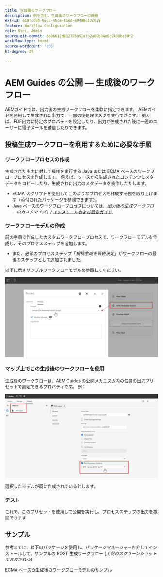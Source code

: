 ```yaml
---
title: 生成後のワークフロー
description: 例を含む、生成後のワークフローの概要
exl-id: e19fdc0b-0ec6-46ce-81ed-e9490d12c029
feature: Workflow Configuration
role: User, Admin
source-git-commit: be06612d832785a91a3b2a89b84e0c2438ba30f2
workflow-type: tm+mt
source-wordcount: '306'
ht-degree: 2%

---
```


# AEM Guides の公開 — 生成後のワークフロー

AEMガイドでは、出力後の生成ワークフローを柔軟に指定できます。 AEMガイドを使用して生成された出力で、一部の後処理タスクを実行できます。
例えば、PDF出力に特定のプロパティを設定したり、出力が生成された後に一連のユーザーに電子メールを送信したりできます。


## 投稿生成ワークフローを利用するために必要な手順

### ワークフロープロセスの作成

生成された出力に対して操作を実行する Java または ECMA ベースのワークフロープロセスを作成します。 例えば、ソースから生成されたコンテンツにメタデータをコピーしたり、生成された出力のメタデータを操作したりします。
- ECMA スクリプトを使用してこのようなプロセスを作成する例を取り上げます（添付されたパッケージを参照できます）。
- Java ベースのワークフロープロセスについては、*出力後の生成ワークフローのカスタマイズ*」/ [インストールおよび設定ガイド](https://helpx.adobe.com/content/dam/help/en/xml-documentation-solution/4-2/Adobe-Experience-Manager-Guides_UUID_Installation-Configuration-Guide_EN.pdf#page=119)


### ワークフローモデルの作成

前の手順で作成したカスタムワークフロープロセスで、ワークフローモデルを作成し、そのプロセスステップを追加します。
- また、必須のプロセスステップ「*投稿生成を最終決定*」がワークフローの最後のステップとして追加されました。

以下に示すサンプルワークフローモデルを参照してください。

![生成後のワークフローモデル](../assets/workflows/pgwf-workflow-model.png)


### マップ上でこの生成後のワークフローを使用

生成後のワークフローは、AEM Guides の公開メカニズム内の任意の出力プリセットで設定できるプロパティです。 例：

![出力プリセットでの生成後のワークフロー](../assets/workflows/pgwf-preset-settings.png)


選択したモデルが既に作成されているとします。


### テスト

これで、このプリセットを使用して公開を実行し、プロセスステップの出力を検証できます


## サンプル

参考までに、以下のパッケージを使用し、パッケージマネージャーを介してインストールして、サンプルの POST 生成ワークフロー (*上記のスクリーンショットで言及される*)

[ECMA ベースの生成後のワークフローモデルのサンプル](../assets/workflows/sample-pgwf-ecma-test-wfmetadata.zip)
